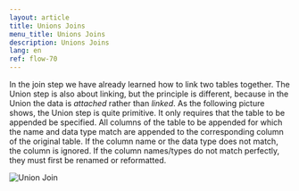 ```yaml
---
layout: article
title: Unions Joins
menu_title: Unions Joins
description: Unions Joins
lang: en
ref: flow-70
---
```

In the join step we have already learned how to link two tables together. The Union step is also about linking, but the principle is different, because in the Union the data is *attached* rather than *linked*. As the following picture shows, the Union step is quite primitive. It only requires that the table to be appended be specified. All columns of the table to be appended for which the name and data type match are appended to the corresponding column of the original table. If the column name or the data type does not match, the column is ignored. If the column names/types do not match perfectly, they must first be renamed or reformatted.

![Union Join](/assets/images/dataflows/dataflows-union03.png)